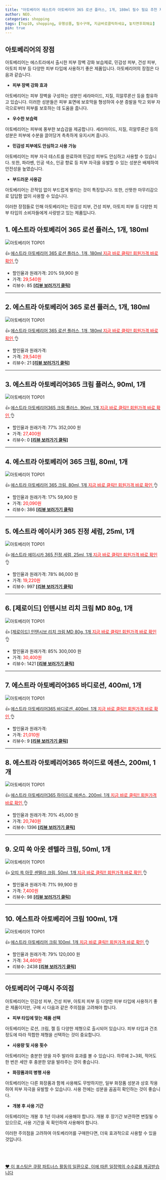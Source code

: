 ```yaml
---
title: "아토베리어 에스트라 아토베리어 365 로션 플러스, 1개, 180ml 필수 필요 추천 제품 비교 최저 가격 비교 장점 구매 후기 구매평"
author: NEO.
categories: shopping
tags: [Top10, shopping, 유행상품, 필수구매, 지금바로클릭하세요, 놓치면후회해요]
pin: true
---
```

**<h2>아토베리어의 장점</h2>**

아토베리어는 에스트라에서 출시한 피부 장벽 강화 보습제로, 민감성 피부, 건성 피부, 아토피 피부 등 다양한 피부 타입에 사용하기 좋은 제품입니다. 아토베리어의 장점은 다음과 같습니다.

* **피부 장벽 강화 효과**

아토베리어는 피부 장벽을 구성하는 성분인 세라마이드, 지질, 히알루론산 등을 함유하고 있습니다. 이러한 성분들은 피부 표면에 보호막을 형성하여 수분 증발을 막고 외부 자극으로부터 피부를 보호하는 데 도움을 줍니다.

* **우수한 보습력**

아토베리어는 피부에 풍부한 보습감을 제공합니다. 세라마이드, 지질, 히알루론산 등의 성분은 피부에 수분을 끌어당겨 촉촉하게 유지시켜 줍니다.

* **민감성 피부에도 안심하고 사용 가능**

아토베리어는 피부 자극 테스트를 완료하여 민감성 피부도 안심하고 사용할 수 있습니다. 또한, 파라벤, 인공 색소, 인공 향료 등 피부 자극을 유발할 수 있는 성분은 배제하여 안전성을 높였습니다.

* **부드러운 사용감**

아토베리어는 끈적임 없이 부드럽게 발리는 것이 특징입니다. 또한, 산뜻한 마무리감으로 답답함 없이 사용할 수 있습니다.

이러한 장점들로 인해 아토베리어는 민감성 피부, 건성 피부, 아토피 피부 등 다양한 피부 타입의 소비자들에게 사랑받고 있는 제품입니다.

   

## 1. 에스트라 아토베리어 365 로션 플러스, 1개, 180ml

![아토베리어 TOP01](https://thumbnail10.coupangcdn.com/thumbnails/remote/490x490ex/image/retail/images/4690401835144025-94ad53c9-f9ab-4a5b-ae5e-8985bf1e627b.jpg)


👍 [에스트라 아토베리어 365 로션 플러스, 1개, 180ml <font color=red> 지금 바로 클릭!! 회원가격 바로 확인 </font> ](https://link.coupang.com/re/AFFSDP?lptag=AF3617701&subid=GithubCoopas&pageKey=6248925733&traceid=V0-153&itemId=12655849052&vendorItemId=79923189403) 👌 


- 할인율과 원래가격: 20%  59,900   원
- 가격: <span style='color:red'>29,540원</span>
- 리뷰수: 85  [**[리뷰 보러가기 클릭]**](https://link.coupang.com/re/AFFSDP?lptag=AF3617701&subid=GithubCoopas&pageKey=6248925733&traceid=V0-153&itemId=12655849052&vendorItemId=79923189403)

---


   

## 2. 에스트라 아토베리어 365 로션 플러스, 1개, 180ml

![아토베리어 TOP01](https://thumbnail10.coupangcdn.com/thumbnails/remote/490x490ex/image/retail/images/4690401835144025-94ad53c9-f9ab-4a5b-ae5e-8985bf1e627b.jpg)


👍 [에스트라 아토베리어 365 로션 플러스, 1개, 180ml <font color=red> 지금 바로 클릭!! 회원가격 바로 확인 </font> ](https://link.coupang.com/re/AFFSDP?lptag=AF3617701&subid=GithubCoopas&pageKey=6248925733&traceid=V0-153&itemId=12655849052&vendorItemId=79923189403) 👌 


- 할인율과 원래가격: 
- 가격: <span style='color:red'>29,540원</span>
- 리뷰수: 21  [**[리뷰 보러가기 클릭]**](https://link.coupang.com/re/AFFSDP?lptag=AF3617701&subid=GithubCoopas&pageKey=6248925733&traceid=V0-153&itemId=12655849052&vendorItemId=79923189403)

---


   

## 3. 에스트라 아토베리어365 크림 플러스, 90ml, 1개

![아토베리어 TOP01](https://thumbnail9.coupangcdn.com/thumbnails/remote/490x490ex/image/vendor_inventory/ef32/fbdccc92fc56f701230219afc75a4c430c173144e7126b15e6271b9bffbf.png)


👍 [에스트라 아토베리어365 크림 플러스, 90ml, 1개 <font color=red> 지금 바로 클릭!! 회원가격 바로 확인 </font> ](https://link.coupang.com/re/AFFSDP?lptag=AF3617701&subid=GithubCoopas&pageKey=6249008831&traceid=V0-153&itemId=12656558190&vendorItemId=87928275513) 👌 


- 할인율과 원래가격: 77%  352,000   원
- 가격: <span style='color:red'>27,400원</span>
- 리뷰수: 0  [**[리뷰 보러가기 클릭]**](https://link.coupang.com/re/AFFSDP?lptag=AF3617701&subid=GithubCoopas&pageKey=6249008831&traceid=V0-153&itemId=12656558190&vendorItemId=87928275513)

---


   

## 4. 에스트라 아토베리어 365 크림, 80ml, 1개

![아토베리어 TOP01](https://thumbnail8.coupangcdn.com/thumbnails/remote/490x490ex/image/retail/images/5124731357959734-3fbcc275-0746-4664-a3e7-0fa44e79b231.jpg)


👍 [에스트라 아토베리어 365 크림, 80ml, 1개 <font color=red> 지금 바로 클릭!! 회원가격 바로 확인 </font> ](https://link.coupang.com/re/AFFSDP?lptag=AF3617701&subid=GithubCoopas&pageKey=7440401895&traceid=V0-153&itemId=8590976817&vendorItemId=80067941039) 👌 


- 할인율과 원래가격: 17%  59,900   원
- 가격: <span style='color:red'>20,090원</span>
- 리뷰수: 386  [**[리뷰 보러가기 클릭]**](https://link.coupang.com/re/AFFSDP?lptag=AF3617701&subid=GithubCoopas&pageKey=7440401895&traceid=V0-153&itemId=8590976817&vendorItemId=80067941039)

---


   

## 5. 에스트라 에이시카 365 진정 세럼, 25ml, 1개

![아토베리어 TOP01](https://thumbnail10.coupangcdn.com/thumbnails/remote/490x490ex/image/retail/images/2023/06/14/12/8/732e3413-96c8-41e4-9a0e-5250accb8707.jpg)


👍 [에스트라 에이시카 365 진정 세럼, 25ml, 1개 <font color=red> 지금 바로 클릭!! 회원가격 바로 확인 </font> ](https://link.coupang.com/re/AFFSDP?lptag=AF3617701&subid=GithubCoopas&pageKey=6411047002&traceid=V0-153&itemId=19154619392&vendorItemId=86273475153) 👌 


- 할인율과 원래가격: 78%  86,000   원
- 가격: <span style='color:red'>19,220원</span>
- 리뷰수: 997  [**[리뷰 보러가기 클릭]**](https://link.coupang.com/re/AFFSDP?lptag=AF3617701&subid=GithubCoopas&pageKey=6411047002&traceid=V0-153&itemId=19154619392&vendorItemId=86273475153)

---


   

## 6. [제로이드] 인텐시브 리치 크림 MD 80g, 1개

![아토베리어 TOP01](https://thumbnail9.coupangcdn.com/thumbnails/remote/490x490ex/image/vendor_inventory/11a5/f33b444debd28936f918f8a53babe03e7bd9e39d0376558f71667a9d752c.jpg)


👍 [[제로이드] 인텐시브 리치 크림 MD 80g, 1개 <font color=red> 지금 바로 클릭!! 회원가격 바로 확인 </font> ](https://link.coupang.com/re/AFFSDP?lptag=AF3617701&subid=GithubCoopas&pageKey=7313424662&traceid=V0-153&itemId=19871550703&vendorItemId=86544205649) 👌 


- 할인율과 원래가격: 85%  300,000   원
- 가격: <span style='color:red'>30,400원</span>
- 리뷰수: 1421  [**[리뷰 보러가기 클릭]**](https://link.coupang.com/re/AFFSDP?lptag=AF3617701&subid=GithubCoopas&pageKey=7313424662&traceid=V0-153&itemId=19871550703&vendorItemId=86544205649)

---


   

## 7. 에스트라 아토베리어365 바디로션, 400ml, 1개

![아토베리어 TOP01](https://thumbnail6.coupangcdn.com/thumbnails/remote/490x490ex/image/retail/images/5059017777210624-9ecafde3-0f3c-464c-845d-de7b2cc8bbdb.jpg)


👍 [에스트라 아토베리어365 바디로션, 400ml, 1개 <font color=red> 지금 바로 클릭!! 회원가격 바로 확인 </font> ](https://link.coupang.com/re/AFFSDP?lptag=AF3617701&subid=GithubCoopas&pageKey=6389831548&traceid=V0-153&itemId=20354959665&vendorItemId=86261430084) 👌 


- 할인율과 원래가격: 
- 가격: <span style='color:red'>21,010원</span>
- 리뷰수: 9  [**[리뷰 보러가기 클릭]**](https://link.coupang.com/re/AFFSDP?lptag=AF3617701&subid=GithubCoopas&pageKey=6389831548&traceid=V0-153&itemId=20354959665&vendorItemId=86261430084)

---


   

## 8. 에스트라 아토베리어365 하이드로 에센스, 200ml, 1개

![아토베리어 TOP01](https://thumbnail10.coupangcdn.com/thumbnails/remote/490x490ex/image/retail/images/2023/07/17/12/7/0f09bd1d-f501-496b-9c38-c8d36fc1da79.jpg)


👍 [에스트라 아토베리어365 하이드로 에센스, 200ml, 1개 <font color=red> 지금 바로 클릭!! 회원가격 바로 확인 </font> ](https://link.coupang.com/re/AFFSDP?lptag=AF3617701&subid=GithubCoopas&pageKey=5652683426&traceid=V0-153&itemId=19492310127&vendorItemId=86601994728) 👌 


- 할인율과 원래가격: 70%  45,000   원
- 가격: <span style='color:red'>20,740원</span>
- 리뷰수: 1396  [**[리뷰 보러가기 클릭]**](https://link.coupang.com/re/AFFSDP?lptag=AF3617701&subid=GithubCoopas&pageKey=5652683426&traceid=V0-153&itemId=19492310127&vendorItemId=86601994728)

---


   

## 9. 오띠 쏙 아웃 센텔라 크림, 50ml, 1개

![아토베리어 TOP01](https://thumbnail8.coupangcdn.com/thumbnails/remote/490x490ex/image/retail/images/2020/04/20/11/6/ee4bcb37-f3c1-4dc4-9d9f-7c6b41ef04e9.jpg)


👍 [오띠 쏙 아웃 센텔라 크림, 50ml, 1개 <font color=red> 지금 바로 클릭!! 회원가격 바로 확인 </font> ](https://link.coupang.com/re/AFFSDP?lptag=AF3617701&subid=GithubCoopas&pageKey=1503028653&traceid=V0-153&itemId=2580668858&vendorItemId=70572915840) 👌 


- 할인율과 원래가격: 71%  99,900   원
- 가격: <span style='color:red'>7,400원</span>
- 리뷰수: 98  [**[리뷰 보러가기 클릭]**](https://link.coupang.com/re/AFFSDP?lptag=AF3617701&subid=GithubCoopas&pageKey=1503028653&traceid=V0-153&itemId=2580668858&vendorItemId=70572915840)

---


   

## 10. 에스트라 아토베리어 크림 100ml, 1개

![아토베리어 TOP01](https://thumbnail7.coupangcdn.com/thumbnails/remote/490x490ex/image/vendor_inventory/06d4/4392d8504ea4d95e67280325300ae7b89fca328002a7565a3cff96922715.png)


👍 [에스트라 아토베리어 크림 100ml, 1개 <font color=red> 지금 바로 클릭!! 회원가격 바로 확인 </font> ](https://link.coupang.com/re/AFFSDP?lptag=AF3617701&subid=GithubCoopas&pageKey=6617003026&traceid=V0-153&itemId=15028728832&vendorItemId=87925133475) 👌 


- 할인율과 원래가격: 79%  120,000   원
- 가격: <span style='color:red'>34,460원</span>
- 리뷰수: 2438  [**[리뷰 보러가기 클릭]**](https://link.coupang.com/re/AFFSDP?lptag=AF3617701&subid=GithubCoopas&pageKey=6617003026&traceid=V0-153&itemId=15028728832&vendorItemId=87925133475)

---
**<h2>아토베리어 구매시 주의점</h2>**

아토베리어는 민감성 피부, 건성 피부, 아토피 피부 등 다양한 피부 타입에 사용하기 좋은 제품이지만, 구매 시 다음과 같은 주의점을 고려해야 합니다.

* **피부 타입에 맞는 제품 선택**

아토베리어는 로션, 크림, 젤 등 다양한 제형으로 출시되어 있습니다. 피부 타입과 건조 정도에 따라 적합한 제형을 선택하는 것이 중요합니다.

* **사용량 및 사용 횟수**

아토베리어는 충분한 양을 자주 발라야 효과를 볼 수 있습니다. 하루에 2~3회, 적어도 한 번은 세안 후 충분한 양을 발라주는 것이 좋습니다.

* **화장품과의 병행 사용**

아토베리어는 다른 화장품과 함께 사용해도 무방하지만, 일부 화장품 성분과 상호 작용하여 피부 자극을 유발할 수 있습니다. 사용 전에는 성분을 꼼꼼히 확인하는 것이 좋습니다.

* **개봉 후 사용 기간**

아토베리어는 개봉 후 1년 이내에 사용해야 합니다. 개봉 후 장기간 보관하면 변질될 수 있으므로, 사용 기간을 꼭 확인하여 사용해야 합니다.

이러한 주의점을 고려하여 아토베리어를 구매한다면, 더욱 효과적으로 사용할 수 있을 것입니다.<br><br><br><br><br> [ ❤  이 포스팅은 쿠팡 파트너스 활동의 일환으로, 이에 따른 일정액의 수수료를 제공받습니다](https://link.coupang.com/a/bcEFyh)